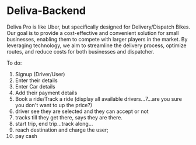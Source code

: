 # Deliva-Backend

Deliva Pro is like Uber, but specifically designed for Delivery/Dispatch Bikes. Our goal is to provide a cost-effective and convenient solution for small businesses, enabling them to compete with larger players in the market. By leveraging technology, we aim to streamline the delivery process, optimize routes, and reduce costs for both businesses and dispatcher.


To do:

1. Signup (Driver/User)
2. Enter their details
3. Enter Car details
4. Add their payment details
5. Book a ride/Track a ride (display all available drivers...7...are you sure you don't want to up the price?)
6. driver see they are selected 
and they can accept or not
7. tracks till they get there,
says they are there.
8. start trip, end trip...track along...
9. reach destination and charge the user;
10. pay cash